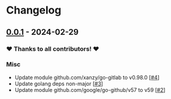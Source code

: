 # Changelog

## [0.0.1](https://github.com/woodpecker-ci/plugin-deployments/releases/tag/0.0.1) - 2024-02-29

### ❤️ Thanks to all contributors! ❤️



### Misc

- Update module github.com/xanzy/go-gitlab to v0.98.0 [[#4](https://github.com/woodpecker-ci/plugin-deployments/pull/4)]
- Update golang deps non-major [[#3](https://github.com/woodpecker-ci/plugin-deployments/pull/3)]
- Update module github.com/google/go-github/v57 to v59 [[#2](https://github.com/woodpecker-ci/plugin-deployments/pull/2)]
